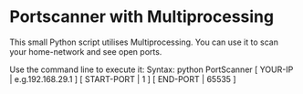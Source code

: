 # Portscanner with Multiprocessing
This small Python script utilises Multiprocessing. You can use it to scan your home-network and see open ports.

Use the command line to execute it:
Syntax: 
python PortScanner [ YOUR-IP | e.g.192.168.29.1 ] [ START-PORT | 1 ] [ END-PORT | 65535 ]
